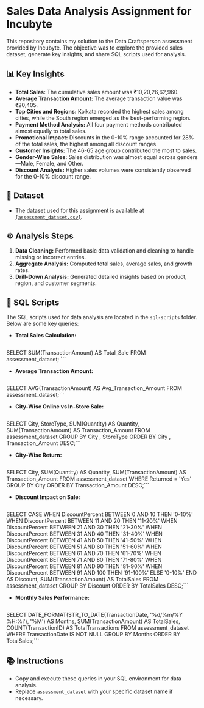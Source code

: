 # Sales Data Analysis Assignment for Incubyte

This repository contains my solution to the Data Craftsperson assessment provided by Incubyte. The objective was to explore the provided sales dataset, generate key insights, and share SQL scripts used for analysis.

## 📊 Key Insights

- **Total Sales:** The cumulative sales amount was ₹10,20,26,62,960.  
- **Average Transaction Amount:** The average transaction value was ₹20,405.  
- **Top Cities and Regions:** Kolkata recorded the highest sales among cities, while the South region emerged as the best-performing region.  
- **Payment Method Analysis:** All four payment methods contributed almost equally to total sales.  
- **Promotional Impact:** Discounts in the 0-10% range accounted for 28% of the total sales, the highest among all discount ranges.  
- **Customer Insights:** The 46-65 age group contributed the most to sales.  
- **Gender-Wise Sales:** Sales distribution was almost equal across genders—Male, Female, and Other.  
- **Discount Analysis:** Higher sales volumes were consistently observed for the 0-10% discount range.  



## 📁 Dataset

- The dataset used for this assignment is available at <a href="https://incubytein-my.sharepoint.com/:x:/g/personal/akash_incubyte_co/EWbzbiLBCxNHogEQHUF0i7MBkK-86jKetzVDT4t0d-wZog?rtime=uhJY6RlI3Ug">`[assessment_dataset.csv]`</a>.

## ⚙️ Analysis Steps

1. **Data Cleaning:** Performed basic data validation and cleaning to handle missing or incorrect entries.
2. **Aggregate Analysis:** Computed total sales, average sales, and growth rates.
3. **Drill-Down Analysis:** Generated detailed insights based on product, region, and customer segments.

## 💾 SQL Scripts

The SQL scripts used for data analysis are located in the `sql-scripts` folder. Below are some key queries:

- **Total Sales Calculation:** 
  ```sql
SELECT 
    SUM(TransactionAmount) AS Total_Sale
FROM
    assessment_dataset;
    ```

- **Average Transaction Amount:** 
  ```sql
SELECT 
    AVG(TransactionAmount) AS Avg_Transaction_Amount
FROM
    assessment_dataset;```

- **City-Wise Online vs In-Store Sale:** 
  ```sql
SELECT 
    City,
    StoreType,
    SUM(Quantity) AS Quantity,
    SUM(TransactionAmount) AS Transaction_Amount
FROM
    assessment_dataset
GROUP BY City , StoreType
ORDER BY City , Transaction_Amount DESC;```

- **City-Wise Return:** 
  ```sql
SELECT 
    City,
    SUM(Quantity) AS Quantity,
    SUM(TransactionAmount) AS Transaction_Amount
FROM
    assessment_dataset
WHERE
    Returned = 'Yes'
GROUP BY City
ORDER BY Transaction_Amount DESC;```

- **Discount Impact on Sale:** 
  ```sql
SELECT 
    CASE
        WHEN DiscountPercent BETWEEN 0 AND 10 THEN '0-10%'
        WHEN DiscountPercent BETWEEN 11 AND 20 THEN '11-20%'
        WHEN DiscountPercent BETWEEN 21 AND 30 THEN '21-30%'
        WHEN DiscountPercent BETWEEN 31 AND 40 THEN '31-40%'
        WHEN DiscountPercent BETWEEN 41 AND 50 THEN '41-50%'
        WHEN DiscountPercent BETWEEN 51 AND 60 THEN '51-60%'
        WHEN DiscountPercent BETWEEN 61 AND 70 THEN '61-70%'
        WHEN DiscountPercent BETWEEN 71 AND 80 THEN '71-80%'
        WHEN DiscountPercent BETWEEN 81 AND 90 THEN '81-90%'
        WHEN DiscountPercent BETWEEN 91 AND 100 THEN '91-100%'
        ELSE '0-10%'
    END AS Discount,
    SUM(TransactionAmount) AS TotalSales
FROM
    assessment_dataset
GROUP BY Discount
ORDER BY TotalSales DESC;```

- **Monthly Sales Performance:** 
  ```sql
SELECT 
    DATE_FORMAT(STR_TO_DATE(TransactionDate, '%d/%m/%Y %H:%i'),
            '%M') AS Months,
    SUM(TransactionAmount) AS TotalSales,
    COUNT(TransactionID) AS TotalTransactions
FROM
    assessment_dataset
WHERE
    TransactionDate IS NOT NULL
GROUP BY Months
ORDER BY TotalSales;```

## 📚 Instructions

- Copy and execute these queries in your SQL environment for data analysis.
- Replace `assessment_dataset` with your specific dataset name if necessary.
